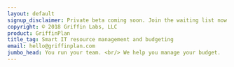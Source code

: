 ```yaml
---
layout: default
signup_disclaimer: Private beta coming soon. Join the waiting list now.
copyright: © 2018 Griffin Labs, LLC
product: GriffinPlan
title_tag: Smart IT resource management and budgeting
email: hello@griffinplan.com
jumbo_head: You run your team. <br/> We help you manage your budget.
---
```

